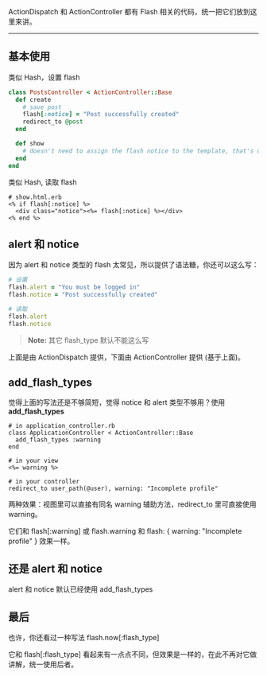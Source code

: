 ActionDispatch 和 ActionController 都有 Flash 相关的代码，统一把它们放到这里来讲。

-----------

## 基本使用
类似 Hash，设置 flash

```ruby
class PostsController < ActionController::Base
  def create
    # save post
    flash[:notice] = "Post successfully created"
    redirect_to @post
  end

  def show
    # doesn't need to assign the flash notice to the template, that's done automatically
  end
end
```

类似 Hash, 读取 flash

```
# show.html.erb
<% if flash[:notice] %>
  <div class="notice"><%= flash[:notice] %></div>
<% end %>
```

## alert 和 notice
因为 alert 和 notice 类型的 flash 太常见，所以提供了语法糖，你还可以这么写：

```ruby
# 设置
flash.alert = "You must be logged in"
flash.notice = "Post successfully created"

# 读取
flash.alert
flash.notice
```

> **Note:** 其它 flash_type 默认不能这么写

上面是由 ActionDispatch 提供，下面由 ActionController 提供 (基于上面)。

## add_flash_types

觉得上面的写法还是不够简短，觉得 notice 和 alert 类型不够用？使用 **add_flash_types**

```
# in application_controller.rb
class ApplicationController < ActionController::Base
  add_flash_types :warning
end

# in your view
<%= warning %>

# in your controller
redirect_to user_path(@user), warning: "Incomplete profile"
```

两种效果：视图里可以直接有同名 warning 辅助方法，redirect_to 里可直接使用 warning。

它们和 flash[:warning] 或 flash.warning 和 flash: { warning: "Incomplete profile" } 效果一样。

## 还是 alert 和 notice

alert 和 notice 默认已经使用 add_flash_types

## 最后

也许，你还看过一种写法 flash.now[:flash_type]

它和 flash[:flash_type] 看起来有一点点不同，但效果是一样的，在此不再对它做讲解，统一使用后者。
